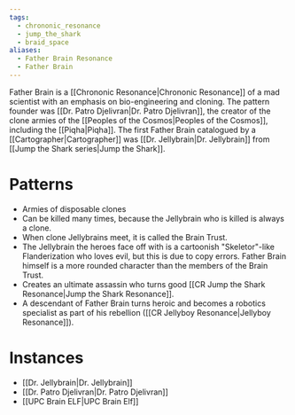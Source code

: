 ```yaml
---
tags:
  - chrononic_resonance
  - jump_the_shark
  - braid_space
aliases:
  - Father Brain Resonance
  - Father Brain
---
```

Father Brain is a [[Chrononic Resonance|Chrononic Resonance]] of a mad scientist with an emphasis on bio-engineering and cloning. The pattern founder was [[Dr. Patro Djelivran|Dr. Patro Djelivran]], the creator of the clone armies of the [[Peoples of the Cosmos|Peoples of the Cosmos]], including the [[Piqha|Piqha]]. The first Father Brain catalogued by a [[Cartographer|Cartographer]] was [[Dr. Jellybrain|Dr. Jellybrain]] from [[Jump the Shark series|Jump the Shark]].

# Patterns
- Armies of disposable clones
- Can be killed many times, because the Jellybrain who is killed is always a clone.
- When clone Jellybrains meet, it is called the Brain Trust.
- The Jellybrain the heroes face off with is a cartoonish "Skeletor"-like Flanderization who loves evil, but this is due to copy errors. Father Brain himself is a more rounded character than the members of the Brain Trust.
- Creates an ultimate assassin who turns good [[CR Jump the Shark Resonance|Jump the Shark Resonance]].
- A descendant of Father Brain turns heroic and becomes a robotics specialist as part of his rebellion ([[CR Jellyboy Resonance|Jellyboy Resonance]]).

# Instances
- [[Dr. Jellybrain|Dr. Jellybrain]]
- [[Dr. Patro Djelivran|Dr. Patro Djelivran]]
- [[UPC Brain ELF|UPC Brain Elf]]
